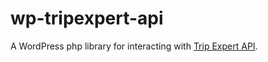 # wp-tripexpert-api
A WordPress php library for interacting with [Trip Expert API](https://www.tripexpert.com/api).
